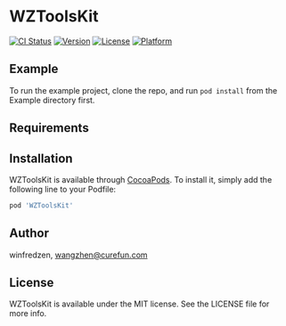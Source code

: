 # WZToolsKit

[![CI Status](https://img.shields.io/travis/winfredzen/WZToolsKit.svg?style=flat)](https://travis-ci.org/winfredzen/WZToolsKit)
[![Version](https://img.shields.io/cocoapods/v/WZToolsKit.svg?style=flat)](https://cocoapods.org/pods/WZToolsKit)
[![License](https://img.shields.io/cocoapods/l/WZToolsKit.svg?style=flat)](https://cocoapods.org/pods/WZToolsKit)
[![Platform](https://img.shields.io/cocoapods/p/WZToolsKit.svg?style=flat)](https://cocoapods.org/pods/WZToolsKit)

## Example

To run the example project, clone the repo, and run `pod install` from the Example directory first.

## Requirements

## Installation

WZToolsKit is available through [CocoaPods](https://cocoapods.org). To install
it, simply add the following line to your Podfile:

```ruby
pod 'WZToolsKit'
```

## Author

winfredzen, wangzhen@curefun.com

## License

WZToolsKit is available under the MIT license. See the LICENSE file for more info.
